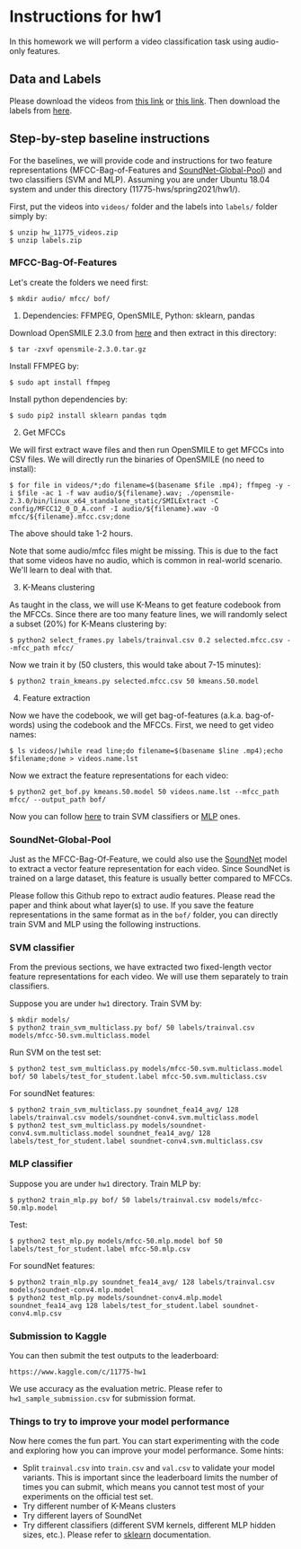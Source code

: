 # Instructions for hw1

In this homework we will perform a video classification task using audio-only features.

## Data and Labels

Please download the videos from [this link](https://drive.google.com/file/d/1Oyzv7eC0QDrg0vX3AdSXYzdsFpIsdzT-/view?usp=sharing) or [this link](https://aladdin-eax.inf.cs.cmu.edu/shares/11775/homeworks/hw_11775_videos.zip). Then download the labels from [here](https://aladdin-eax.inf.cs.cmu.edu/shares/11775/homeworks/labels.zip).

## Step-by-step baseline instructions

For the baselines, we will provide code and instructions for two feature representations (MFCC-Bag-of-Features and [SoundNet-Global-Pool](https://arxiv.org/pdf/1610.09001.pdf)) and two classifiers (SVM and MLP). Assuming you are under Ubuntu 18.04 system and under this directory (11775-hws/spring2021/hw1/).

First, put the videos into `videos/` folder and the labels into `labels/` folder simply by:
```
$ unzip hw_11775_videos.zip
$ unzip labels.zip
```

### MFCC-Bag-Of-Features

Let's create the folders we need first:
```
$ mkdir audio/ mfcc/ bof/
```

1. Dependencies: FFMPEG, OpenSMILE, Python: sklearn, pandas

Download OpenSMILE 2.3.0 from [here](https://he.audeering.com/download/opensmile-2-3-0-tar-gz/) and then extract in this directory:
```
$ tar -zxvf opensmile-2.3.0.tar.gz
```

Install FFMPEG by:
```
$ sudo apt install ffmpeg
```

Install python dependencies by:
```
$ sudo pip2 install sklearn pandas tqdm
```

2. Get MFCCs

We will first extract wave files and then run OpenSMILE to get MFCCs into CSV files. We will directly run the binaries of OpenSMILE (no need to install):
```
$ for file in videos/*;do filename=$(basename $file .mp4); ffmpeg -y -i $file -ac 1 -f wav audio/${filename}.wav; ./opensmile-2.3.0/bin/linux_x64_standalone_static/SMILExtract -C config/MFCC12_0_D_A.conf -I audio/${filename}.wav -O mfcc/${filename}.mfcc.csv;done
```
The above should take 1-2 hours.

Note that some audio/mfcc files might be missing. This is due to the fact that some videos have no audio, which is common in real-world scenario. We'll learn to deal with that.

3. K-Means clustering

As taught in the class, we will use K-Means to get feature codebook from the MFCCs. Since there are too many feature lines, we will randomly select a subset (20%) for K-Means clustering by:
```
$ python2 select_frames.py labels/trainval.csv 0.2 selected.mfcc.csv --mfcc_path mfcc/
```

Now we train it by (50 clusters, this would take about 7-15 minutes):
```
$ python2 train_kmeans.py selected.mfcc.csv 50 kmeans.50.model
```

4. Feature extraction

Now we have the codebook, we will get bag-of-features (a.k.a. bag-of-words) using the codebook and the MFCCs. First, we need to get video names:
```
$ ls videos/|while read line;do filename=$(basename $line .mp4);echo $filename;done > videos.name.lst
```


Now we extract the feature representations for each video:
```
$ python2 get_bof.py kmeans.50.model 50 videos.name.lst --mfcc_path mfcc/ --output_path bof/
```

Now you can follow [here](#svm-classifier) to train SVM classifiers or [MLP](#mlp-classifier) ones.

### SoundNet-Global-Pool

Just as the MFCC-Bag-Of-Feature, we could also use the [SoundNet](https://arxiv.org/pdf/1610.09001.pdf) model to extract a vector feature representation for each video. Since SoundNet is trained on a large dataset, this feature is usually better compared to MFCCs.

Please follow this Github repo to extract audio features. Please read the paper and think about what layer(s) to use. If you save the feature representations in the same format as in the `bof/` folder, you can directly train SVM and MLP using the following instructions.

### SVM classifier

From the previous sections, we have extracted two fixed-length vector feature representations for each video. We will use them separately to train classifiers.

Suppose you are under `hw1` directory. Train SVM by:
```
$ mkdir models/
$ python2 train_svm_multiclass.py bof/ 50 labels/trainval.csv models/mfcc-50.svm.multiclass.model
```

Run SVM on the test set:
```
$ python2 test_svm_multiclass.py models/mfcc-50.svm.multiclass.model bof/ 50 labels/test_for_student.label mfcc-50.svm.multiclass.csv
```

For soundNet features:
```
$ python2 train_svm_multiclass.py soundnet_fea14_avg/ 128 labels/trainval.csv models/soundnet-conv4.svm.multiclass.model
$ python2 test_svm_multiclass.py models/soundnet-conv4.svm.multiclass.model soundnet_fea14_avg/ 128 labels/test_for_student.label soundnet-conv4.svm.multiclass.csv
```

### MLP classifier

Suppose you are under `hw1` directory. Train MLP by:
```
$ python2 train_mlp.py bof/ 50 labels/trainval.csv models/mfcc-50.mlp.model
```

Test:
```
$ python2 test_mlp.py models/mfcc-50.mlp.model bof 50 labels/test_for_student.label mfcc-50.mlp.csv
```

For soundNet features:
```
$ python2 train_mlp.py soundnet_fea14_avg/ 128 labels/trainval.csv models/soundnet-conv4.mlp.model
$ python2 test_mlp.py models/soundnet-conv4.mlp.model soundnet_fea14_avg 128 labels/test_for_student.label soundnet-conv4.mlp.csv
```

### Submission to Kaggle

You can then submit the test outputs to the leaderboard:
```
https://www.kaggle.com/c/11775-hw1
```
We use accuracy as the evaluation metric. Please refer to `hw1_sample_submission.csv` for submission format.

### Things to try to improve your model performance

Now here comes the fun part. You can start experimenting with the code and exploring how you can improve your model performance. Some hints:

+ Split `trainval.csv` into `train.csv` and `val.csv` to validate your model variants. This is important since the leaderboard limits the number of times you can submit, which means you cannot test most of your experiments on the official test set.
+ Try different number of K-Means clusters
+ Try different layers of SoundNet
+ Try different classifiers (different SVM kernels, different MLP hidden sizes, etc.). Please refer to [sklearn](https://scikit-learn.org/stable/modules/generated/sklearn.neural_network.MLPClassifier.html#sklearn.neural_network.MLPClassifier) documentation.

